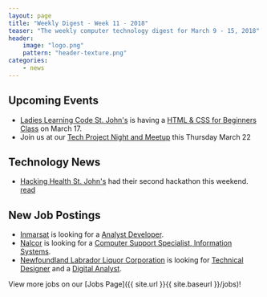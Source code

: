 ```yaml
---
layout: page
title: "Weekly Digest - Week 11 - 2018"
teaser: "The weekly computer technology digest for March 9 - 15, 2018"
header:
    image: "logo.png"
    pattern: "header-texture.png"
categories:
    - news
---
```


## Upcoming Events

* [Ladies Learning Code St. John's][ladieslearningcode] is having a [HTML & CSS for Beginners Class](https://www.eventbrite.ca/e/ladies-learning-code-html-css-for-beginners-learn-to-build-a-one-page-website-from-scratch-st-johns-registration-43558299045) on March 17.
* Join us at our [Tech Project Night and Meetup][meetup] this Thursday March 22

## Technology News

* [Hacking Health St. John's][hackinghealth] had their second hackathon this weekend. [read](http://www.med.mun.ca/Medicine/Communications/News-at-Medicine/March-2018/A-winning-idea.aspx)

## New Job Postings

* [Inmarsat][inmarsat] is looking for a [Analyst Developer](https://www.careerbeacon.com/en/posting/733658/inmarsat/analyst-developer/st-john-s).
* [Nalcor][nalcor] is looking for a [Computer Support Specialist, Information Systems](https://www.careerbeacon.com/en/posting/733154/nalcor-energy/computer-support-specialist-information-systems/st-john-s).
* [Newfoundland Labrador Liquor Corporation][nlc] is looking for [Technical Designer](https://www.careerbeacon.com/en/posting/733849/newfoundland-labrador-liquor-corporation/technical-designer/st-john-s) and a [Digital Analyst](https://www.careerbeacon.com/en/posting/733845/newfoundland-labrador-liquor-corporation/digital-analyst/st-john-s).

View more jobs on our [Jobs Page]({{ site.url }}{{ site.baseurl }}/jobs)!

[meetup]:https://www.meetup.com/Computer-Technology-Society-of-Newfoundland-and-Labrador/events/wzrpgpyxfbdc/

[blockchainnl]:https://www.facebook.com/blockchainnl/
[gamedevnl]:http://gamedevnl.org
[hackinghealth]:https://www.facebook.com/HHStJohnsNL/
[ladieslearningcode]:https://www.canadalearningcode.ca/chapters/st-johns/
[muncompsci]:https://muncompsci.ca/

[bluedrop]:http://www.bluedroplearningnetworks.com/
[celtx]:https://www.celtx.com
[chummy]:https://chummygames.com
[clockworkfox]:http://clockworkfoxstudios.com
[colab]:https://www.colabsoftware.com/
[compusult]:http://www.compusult.net/
[hyperloop]:https://paradigmhyperloop.com/
[infotech]:http://www.infotechsolutions.com/
[inmarsat]:https://www.inmarsat.com/
[integrated]:http://integrated-informatics.com/
[keyassets]:https://www.keyassetsnl.ca/
[kraken]:http://krakenrobotics.com/
[mysa]:https://getmysa.com/
[nalcor]:https://nalcorenergy.com/
[nlc]:http://www.nlliquor.com/
[nlchi]:https://www.nlchi.nl.ca/
[otherocean]:http://www.otherocean.com/
[peachy]:https://www.peachylife.ca/
[provident]:https://provident10.ca/
[quidder]:https://qwidder.com/
[quorum]:http://www.quorumdms.com/
[radient]:http://radient360.com/
[solace]:https://www.solace.ca/
[subc]:http://subcimaging.com/
[triware]:http://triware.ca/
[verafin]:https://verafin.com
[whalecompany]:https://www.heyorca.com/
[zedit]:http://www.zedit.com/
